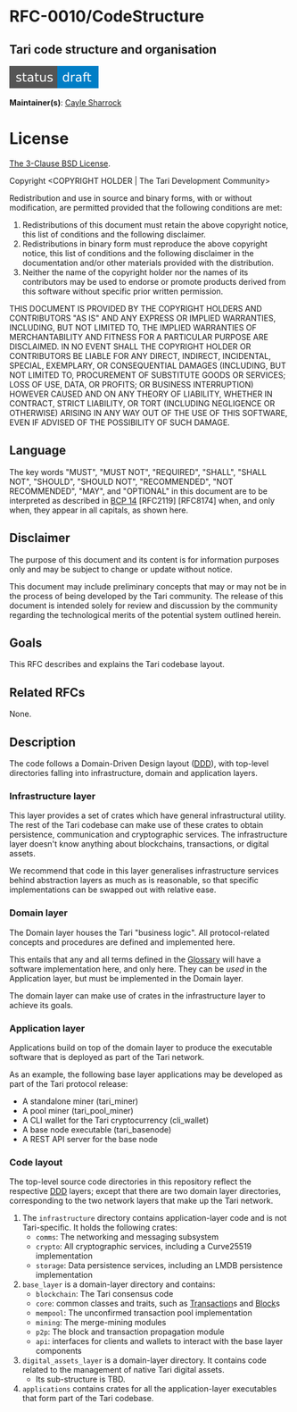 # RFC-0010/CodeStructure

## Tari code structure and organisation

![status: draft](theme/images/status-draft.svg)

**Maintainer(s)**: [Cayle Sharrock](https://github.com/CjS77)

# License

[ The 3-Clause BSD License](https://opensource.org/licenses/BSD-3-Clause).

Copyright <YEAR> <COPYRIGHT HOLDER | The Tari Development Community>

Redistribution and use in source and binary forms, with or without modification, are permitted provided that the
following conditions are met:

1. Redistributions of this document must retain the above copyright notice, this list of conditions and the following
   disclaimer.
2. Redistributions in binary form must reproduce the above copyright notice, this list of conditions and the following
   disclaimer in the documentation and/or other materials provided with the distribution.
3. Neither the name of the copyright holder nor the names of its contributors may be used to endorse or promote products
   derived from this software without specific prior written permission.

THIS DOCUMENT IS PROVIDED BY THE COPYRIGHT HOLDERS AND CONTRIBUTORS "AS IS" AND ANY EXPRESS OR IMPLIED WARRANTIES,
INCLUDING, BUT NOT LIMITED TO, THE IMPLIED WARRANTIES OF MERCHANTABILITY AND FITNESS FOR A PARTICULAR PURPOSE ARE
DISCLAIMED. IN NO EVENT SHALL THE COPYRIGHT HOLDER OR CONTRIBUTORS BE LIABLE FOR ANY DIRECT, INDIRECT, INCIDENTAL,
SPECIAL, EXEMPLARY, OR CONSEQUENTIAL DAMAGES (INCLUDING, BUT NOT LIMITED TO, PROCUREMENT OF SUBSTITUTE GOODS OR
SERVICES; LOSS OF USE, DATA, OR PROFITS; OR BUSINESS INTERRUPTION) HOWEVER CAUSED AND ON ANY THEORY OF LIABILITY,
WHETHER IN CONTRACT, STRICT LIABILITY, OR TORT (INCLUDING NEGLIGENCE OR OTHERWISE) ARISING IN ANY WAY OUT OF THE USE OF
THIS SOFTWARE, EVEN IF ADVISED OF THE POSSIBILITY OF SUCH DAMAGE.

## Language

The key words "MUST", "MUST NOT", "REQUIRED", "SHALL", "SHALL NOT", "SHOULD", "SHOULD NOT", "RECOMMENDED", 
"NOT RECOMMENDED", "MAY", and "OPTIONAL" in this document are to be interpreted as described in 
[BCP 14](https://tools.ietf.org/html/bcp14) [RFC2119] [RFC8174] when, and only when, they appear in all capitals, as 
shown here.

## Disclaimer

The purpose of this document and its content is for information purposes only and may be subject to change or update
without notice.

This document may include preliminary concepts that may or may not be in the process of being developed by the Tari
community. The release of this document is intended solely for review and discussion by the community regarding the
technological merits of the potential system outlined herein.

## Goals

This RFC describes and explains the Tari codebase layout.

## Related RFCs

None.

## Description

The code follows a Domain-Driven Design layout ([DDD]), with top-level directories falling into infrastructure, domain
and application layers.

### Infrastructure layer

This layer provides a set of crates which have general infrastructural utility. The rest of the Tari codebase can make use
of these crates to obtain persistence, communication and cryptographic services. The infrastructure layer doesn't know
anything about blockchains, transactions, or digital assets.

We recommend that code in this layer generalises infrastructure services behind abstraction layers as much as is
reasonable, so that specific implementations can be swapped out with relative ease.

### Domain layer

The Domain layer houses the Tari "business logic". All protocol-related concepts and procedures are defined and
implemented here.

This entails that any and all terms defined in the [Glossary] will have a software implementation here, and only here.
They can be _used_ in the Application layer, but must be implemented in the Domain layer.

The domain layer can make use of crates in the infrastructure layer to achieve its goals.

### Application layer

Applications build on top of the domain layer to produce the executable software that is deployed as part of the Tari
network.

As an example, the following base layer applications may be developed as part of the Tari protocol release:

* A standalone miner (tari_miner)
* A pool miner (tari_pool_miner)
* A CLI wallet for the Tari cryptocurrency (cli_wallet)
* A base node executable (tari_basenode)
* A REST API server for the base node

### Code layout

The top-level source code directories in this repository reflect the respective [DDD] layers; except that there are two
domain layer directories, corresponding to the two network layers that make up the Tari network.

1. The `infrastructure` directory contains application-layer code and is not Tari-specific. It holds the following
   crates:
    - `comms`: The networking and messaging subsystem
    - `crypto`: All cryptographic services, including a Curve25519 implementation
    - `storage`: Data persistence services, including an LMDB persistence implementation
1. `base_layer` is a domain-layer directory and contains:
    - `blockchain`: The Tari consensus code
    - `core`: common classes and traits, such as [Transaction]s and [Block]s
    - `mempool`: The unconfirmed transaction pool implementation
    - `mining`: The merge-mining modules
    - `p2p`: The block and transaction propagation module
    - `api`: interfaces for clients and wallets to interact with the base layer components
1. `digital_assets_layer` is a domain-layer directory. It contains code related to the management of native Tari digital
   assets.
   - Its sub-structure is TBD.
1. `applications` contains crates for all the application-layer executables that form part of the Tari codebase.


[Glossary]: ../Glossary.md "Glossary"
[DDD]: https://en.wikipedia.org/wiki/Domain-driven_design 'Wikipedia: Domain Driven Design'
[transaction]: ../Glossary.md#transaction
[block]: ../Glossary.md#block